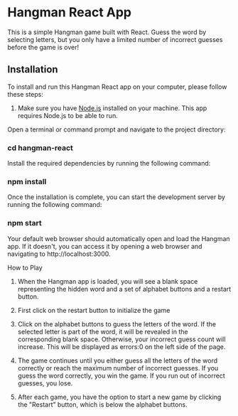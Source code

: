 # Hangman React App

This is a simple Hangman game built with React. Guess the word by selecting letters, but you only have a limited number of incorrect guesses before the game is over!

## Installation

To install and run this Hangman React app on your computer, please follow these steps:

1. Make sure you have [Node.js](https://nodejs.org) installed on your machine. This app requires Node.js to be able to run.

Open a terminal or command prompt and navigate to the project directory:
### cd hangman-react

Install the required dependencies by running the following command:
### npm install

Once the installation is complete, you can start the development server by running the following command:
### npm start

Your default web browser should automatically open and load the Hangman app. If it doesn't, you can access it by opening a web browser and navigating to http://localhost:3000.

How to Play
1. When the Hangman app is loaded, you will see a blank space representing the hidden word and a set of alphabet buttons and a restart button.

2. First click on the restart button to initialize the game

3. Click on the alphabet buttons to guess the letters of the word. If the selected letter is part of the word, it will be revealed in the corresponding blank space. Otherwise, your incorrect guess count will increase. This will be displayed as errors:0 on the left side of the page.

3. The game continues until you either guess all the letters of the word correctly or reach the maximum number of incorrect guesses. If you guess the word correctly, you win the game. If you run out of incorrect guesses, you lose.

4. After each game, you have the option to start a new game by clicking the "Restart" button, which is below the alphabet buttons.

